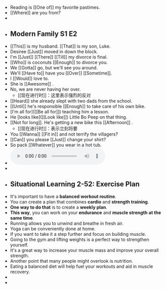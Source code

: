 - Reading is [[One of]] my favorite pastimes.
- [[Where]] are you from?
-
- ## Modern Family S1 E2
- [[This]] is my husband. [[That]] is my son, Luke.
- Desiree [[Just]] moved in down the block.
- I'm [[Just]] [[There]] [[Till]] my divorce is final.
- [[Who]] is coconuts [[Enough]] to divorce you.
- We [[Gotta]] go, but we'll see you around.
- We'll [[Have to]] have you [[Over]] [[Sometime]].
- I [[Would]] love to.
- She is [[Awesome]] .
- No, we are never having her over.
	- [[现在进行时]]：这里表示强烈的反对
- [[Heard]] she already slept with two dads from the school.
- [[Until]] he's responsible [[Enough]] to take care of his own bike.
- [I'm all for]([[Be all for]]) teaching him a lesson.
- He [looks like]([[Look like]]) Little Bo Peep on that thing.
- [[Not for long]]. He's getting a new bike this [[Afternoon]] .
	- [[现在进行时]]：表示立刻将要
- You [[Wanna]] [[Fit in]] and not terrify the villagers?
- [[Can]] you please [[Just]] change your shirt?
- So pack [[Whatever]] you wear in a hot tub.
- ![2024.11.2-1.mp3](../assets/2024.11.2-1_1730527003231_0.mp3)
-
- ## Situational Learning 2-52: Exercise Plan
- It's important to have a **balanced workout routine**.
- You can create a plan that combines **cardio** and **strength training**.
- **One way to do that** is to create a **weekly plan**.
- **This way**, you can work on your **endurance** and **muscle strength** **at the same time**.
- Running allows you to unwind and breathe in fresh air.
- Yoga can be conveniently done at home.
- If you want to take it a step further and focus on building muscle.
- Going to the gym and lifting weights is a perfect way to strengthen yourself.
- It's a great way to increase your muscle mass and improve your overall strength.
- Another point that many people might overlook is nutrition.
- Eating a balanced diet will help fuel your workouts and aid in muscle recovery.
-
-